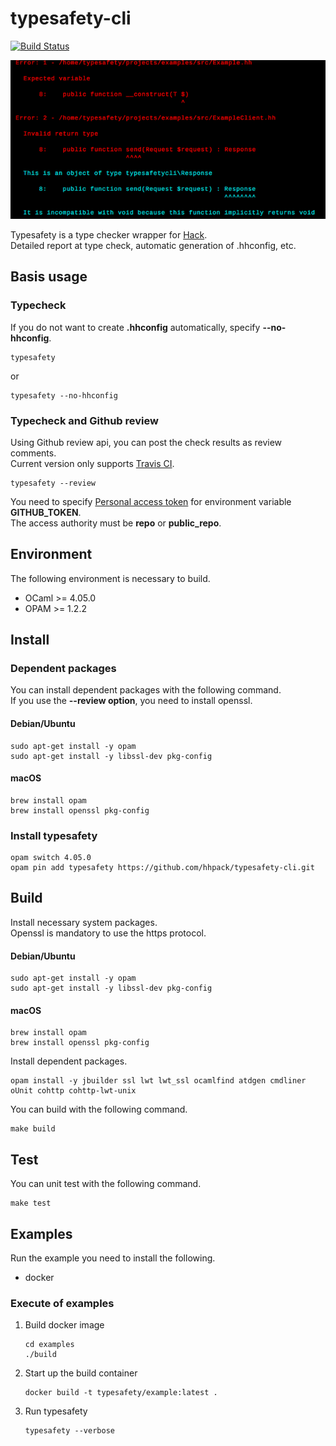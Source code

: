 # typesafety-cli

[![Build Status](https://travis-ci.org/hhpack/typesafety-cli.svg?branch=master)](https://travis-ci.org/hhpack/typesafety-cli)

![Screen Shot](https://github.com/hhpack/typesafety-cli/blob/master/screenshot.png?raw=true)

Typesafety is a type checker wrapper for [Hack](http://hacklang.org/).  
Detailed report at type check, automatic generation of .hhconfig, etc.

## Basis usage

### Typecheck

If you do not want to create **.hhconfig** automatically, specify **--no-hhconfig**.

	typesafety

or

	typesafety --no-hhconfig

### Typecheck and Github review

Using Github review api, you can post the check results as review comments.  
Current version only supports [Travis CI](https://travis-ci.org/).

	typesafety --review

You need to specify [Personal access token](https://github.com/settings/tokens) for environment variable **GITHUB_TOKEN**.  
The access authority must be **repo** or **public_repo**.

## Environment

The following environment is necessary to build.

* OCaml >= 4.05.0
* OPAM >= 1.2.2

## Install

### Dependent packages

You can install dependent packages with the following command.  
If you use the **--review option**, you need to install openssl.

#### Debian/Ubuntu

	sudo apt-get install -y opam
	sudo apt-get install -y libssl-dev pkg-config

#### macOS

	brew install opam
	brew install openssl pkg-config

### Install typesafety

	opam switch 4.05.0
	opam pin add typesafety https://github.com/hhpack/typesafety-cli.git

## Build

Install necessary system packages.  
Openssl is mandatory to use the https protocol.

#### Debian/Ubuntu

	sudo apt-get install -y opam
	sudo apt-get install -y libssl-dev pkg-config

#### macOS

	brew install opam
	brew install openssl pkg-config

Install dependent packages.

	opam install -y jbuilder ssl lwt lwt_ssl ocamlfind atdgen cmdliner oUnit cohttp cohttp-lwt-unix

You can build with the following command.

	make build

## Test

You can unit test with the following command.

	make test

## Examples

Run the example you need to install the following.

* docker

### Execute of examples

1. Build docker image

	```shell
	cd examples
	./build
	```

2. Start up the build container

	```shell
	docker build -t typesafety/example:latest .
	```

3. Run typesafety

	```shell
	typesafety --verbose
	```
